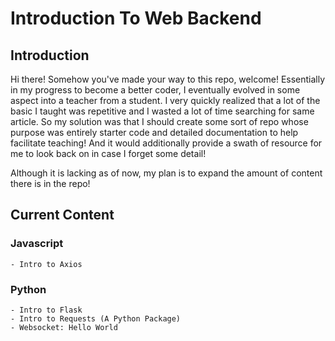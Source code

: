 # Introduction To Web Backend 

## Introduction
Hi there! Somehow you've made your way to this repo, welcome! 
Essentially in my progress to become a better coder, I eventually evolved in some aspect into a teacher from a student.
I very quickly realized that a lot of the basic I taught was repetitive and I wasted a lot of time searching for same article.
So my solution was that I should create some sort of repo whose purpose was entirely starter code and detailed documentation to help facilitate teaching! And it would additionally provide a swath of resource for me to look back on in case I forget some detail!    

Although it is lacking as of now, my plan is to expand the amount of content there is in the repo! 

## Current Content 

### Javascript 
    - Intro to Axios 

### Python 
    - Intro to Flask 
    - Intro to Requests (A Python Package)
    - Websocket: Hello World

